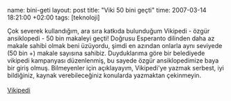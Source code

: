 name: bini-geti
layout: post
title: "Viki 50 bini geçti"
time: 2007-03-14 18:21:00 +02:00
tags: [teknoloji]

Çok severek kullandığım, ara sıra katkıda bulunduğum Vikipedi -  özgür ansiklopedi - 50 bin makaleyi geçti! Doğrusu Esperanto dilinden daha az makale sahibi olmak beni üzüyordu, şimdi en azından onlarla aynı seviyede (50 bin +) makale sayısına sahibiz. Duyduklarıma göre bir belediyede vikipedi kampanyası düzenlenmiş, bu sayede özgür ansiklopedimize baya bir giriş olmuş. Bilmeyenler için açıklayayım, Vikipedi'ye yazmak serbest, iyi bildiğiniz, kaynak verebileceğiniz konularda yazmaktan çekinmeyin.<br /><br /><a href="http://tr.wikipedia.org/wiki/Ana_Sayfa">Vikipedi</a>
